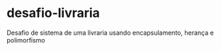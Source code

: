 # desafio-livraria
Desafio de sistema de uma livraria usando encapsulamento, herança e polimorfismo
